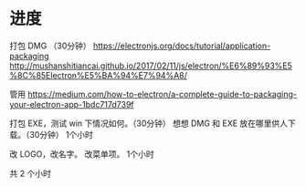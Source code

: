 # 进度
打包 DMG （30分钟）
https://electronjs.org/docs/tutorial/application-packaging
http://mushanshitiancai.github.io/2017/02/11/js/electron/%E6%89%93%E5%8C%85Electron%E5%BA%94%E7%94%A8/

管用
https://medium.com/how-to-electron/a-complete-guide-to-packaging-your-electron-app-1bdc717d739f

打包 EXE，测试 win 下情况如何。（30分钟）
想想 DMG 和 EXE 放在哪里供人下载。（30分钟）
1个小时

改 LOGO，改名字。
改菜单项。
1个小时

共 2 个小时
